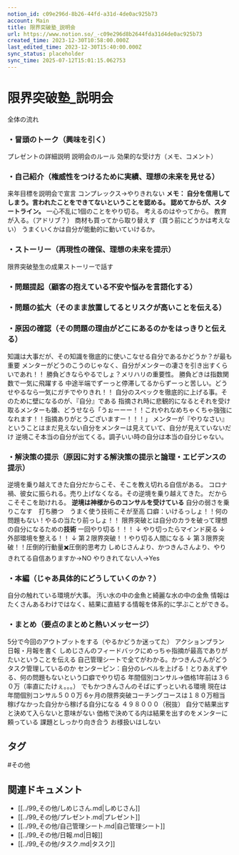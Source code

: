 ```yaml
---
notion_id: c09e296d-8b26-44fd-a31d-4de0ac925b73
account: Main
title: 限界突破塾_説明会
url: https://www.notion.so/_-c09e296d8b2644fda31d4de0ac925b73
created_time: 2023-12-30T10:58:00.000Z
last_edited_time: 2023-12-30T15:40:00.000Z
sync_status: placeholder
sync_time: 2025-07-12T15:01:15.062753
---
```

# 限界突破塾_説明会

全体の流れ
### ・冒頭のトーク（興味を引く）
プレゼントの詳細説明
説明会のルール
効果的な受け方（メモ、コメント）
### ・自己紹介（権威性をつけるために実績、理想の未来を見せる）
来年目標を説明会で宣言
コンプレックス→やりきれない
**メモ：
自分を信用してしまう。言われたことをできてないということを認める。
認めてからが、スタートライン。**
一心不乱に1個のことをやり切る。
考えるのはやってから。
教育が入る。（アドリブ？）
商材も買ってから取り替えす（買う前にどうかは考えない）
うまくいくかは自分が能動的に動いていけるか。
### ・ストーリー（再現性の確保、理想の未来を提示）
限界突破塾生の成果ストーリーで話す
### ・問題提起（顧客の抱えている不安や悩みを言語化する）
### ・問題の拡大（そのまま放置してるとリスクが高いことを伝える）
### ・原因の確認（その問題の理由がどこにあるのかをはっきりと伝える）
知識は大事だが、その知識を徹底的に使いこなせる自分であるかどうか？が最も重要
メンターがどうのこうのじゃなく、自分がメンターの凄さを引き出すくらいであれ！！
勝負どきならやるでしょ？メリハリの重要性。
勝負どきは指数関数で一気に飛躍する
中途半端でずーっと停滞してるからずーっと苦しい。どうせやるなら一気にガチでやりきれ！！
自分のスペックを徹底的に上げる事。そのために壁になるのが、『自分』である
指摘され時に悲観的になるとそれを受け取るメンターも嫌、どうせなら「うぉーーー！！これやれなめちゃくちゃ強強になれます！！指摘ありがとうございますー！！！」
メンターが『やりなさい』ということはまだ見えない自分をメンターは見えていて、自分が見えていないだけ
逆境こそ本当の自分が出てくる。調子いい時の自分は本当の自分じゃない。
### ・解決策の提示（原因に対する解決策の提示と論理・エビデンスの提示）
逆境を乗り越えてきた自分だからこそ、そこを教え切れる自信がある。
コロナ禍、彼女に振られる。売り上げなくなる。その逆境を乗り越えてきた。
だからこそそこを助けれる。
**逆境は神様からのコンサルを受けている**
自分の弱さを乗りこなす　打ち勝つ　うまく使う技術こそが至高
口癖：いけるっしょ！！何の問題もない！やるの当たり前っしょ！！
限界突破とは自分のカラを破って理想の自分になるための**技術**
一回やり切る！！！
↓
やり切ったらマインド戻る
↓
外部環境を整える！！
↓
第２限界突破！！やり切る人間になる
↓
第３限界突破！！圧倒的行動量✖️圧倒的思考力
しめじさんより、かつきんさんより、やりきれてる自信ありますか→NO
やりきれてない人→Yes
### ・本編（じゃあ具体的にどうしていくのか？）
自分の触れている環境が大事。
汚い水の中の金魚と綺麗な水の中の金魚
情報はたくさんあるわけではなく、結果に直結する情報を体系的に学ぶことができる。
### ・まとめ（要点のまとめと熱いメッセージ）
5分で今回のアウトプットをする（やるかどうか迷ってた）
アクションプラン
日報・月報を書く
しめじさんのフィードバックにめっちゃ指摘が最高でありがたいということを伝える
自己管理シートで全てがわかる。かつきんさんがどうタスク管理しているのか
センターピン：自分のレベルを上げる！とりあえずやる、何の問題もないという口癖でやり切る
年間個別コンサル→価格1年前は３６０万（率直にたけぇ。。。）
でもかつきんさんのそばにずっといれる環境
現在は年間個別コンサル５００万
6ヶ月の限界突破コーチングコースは１８０万相当
稼げなかった自分から稼げる自分になる
４９８０００（税抜）
自分で結果出すと決めて入らないと意味がない
価格で決めてる内は結果を出すのをメンターに頼っている
課題としっかり向き合う
お様扱いはしない

## タグ

#その他 

## 関連ドキュメント

- [[../99_その他/しめじさん.md|しめじさん]]
- [[../99_その他/プレゼント.md|プレゼント]]
- [[../99_その他/自己管理シート.md|自己管理シート]]
- [[../99_その他/日報.md|日報]]
- [[../99_その他/タスク.md|タスク]]
